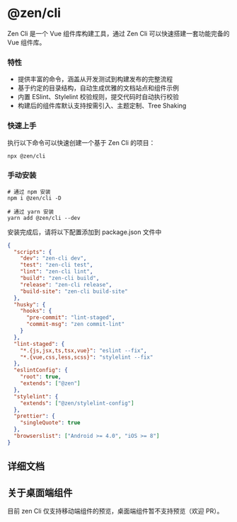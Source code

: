 # @zen/cli

Zen Cli 是一个 Vue 组件库构建工具，通过 Zen Cli 可以快速搭建一套功能完备的 Vue 组件库。

### 特性

- 提供丰富的命令，涵盖从开发测试到构建发布的完整流程
- 基于约定的目录结构，自动生成优雅的文档站点和组件示例
- 内置 ESlint、Stylelint 校验规则，提交代码时自动执行校验
- 构建后的组件库默认支持按需引入、主题定制、Tree Shaking

### 快速上手

执行以下命令可以快速创建一个基于 Zen Cli 的项目：

```bash
npx @zen/cli
```

### 手动安装

```shell
# 通过 npm 安装
npm i @zen/cli -D

# 通过 yarn 安装
yarn add @zen/cli --dev
```

安装完成后，请将以下配置添加到 package.json 文件中

```json
{
  "scripts": {
    "dev": "zen-cli dev",
    "test": "zen-cli test",
    "lint": "zen-cli lint",
    "build": "zen-cli build",
    "release": "zen-cli release",
    "build-site": "zen-cli build-site"
  },
  "husky": {
    "hooks": {
      "pre-commit": "lint-staged",
      "commit-msg": "zen commit-lint"
    }
  },
  "lint-staged": {
    "*.{js,jsx,ts,tsx,vue}": "eslint --fix",
    "*.{vue,css,less,scss}": "stylelint --fix"
  },
  "eslintConfig": {
    "root": true,
    "extends": ["@zen"]
  },
  "stylelint": {
    "extends": ["@zen/stylelint-config"]
  },
  "prettier": {
    "singleQuote": true
  },
  "browserslist": ["Android >= 4.0", "iOS >= 8"]
}
```

## 详细文档


## 关于桌面端组件

目前 zen Cli 仅支持移动端组件的预览，桌面端组件暂不支持预览（欢迎 PR）。
